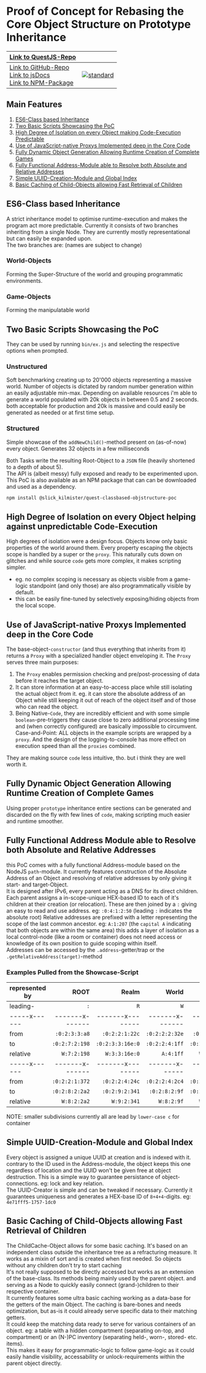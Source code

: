 # Proof of Concept for Rebasing the Core Object Structure on Prototype Inheritance

| [Link to QuestJS-Repo][Quest]                                                        |                          |
|--------------------------------------------------------------------------------------|--------------------------|
| [Link to GitHub-Repo][repo]<br>[Link to jsDocs][pages]<br>[Link to NPM-Package][NPM] | [![standard]][standardl] |

[Quest]:<https://github.com/ThePix/QuestJS>
[NPM]:<https://www.npmjs.com/package/@slick_kilmister/quest-classbased-objstructure-poc>
[standard]:<https://cdn.rawgit.com/standard/standard/master/badge.svg>
[standardl]:<https://github.com/standard/standard>
[pages]:<https://kiliankilmister.github.io/quest-classbased-objectstructure-poc/>
[repo]:<https://github.com/KilianKilmister/quest-classbased-objectstructure-poc>


## Main Features

1. [ES6-Class based Inheritance][1]
2. [Two Basic Scripts Showcasing the PoC][2]
3. [High Degree of Isolation on every Object making Code-Execution Predictable][3]
4. [Use of JavaScript-native Proxys Implemented deep in the Core Code][4]
5. [Fully Dynamic Object Generation Allowing Runtime Creation of Complete Games][5]
6. [Fully Functional Address-Module able to Resolve both Absolute and Relative Addresses][6]
7. [Simple UUID-Creation-Module and Global Index][7]
8. [Basic Caching of Child-Objects allowing Fast Retrieval of Children][8]

[1]:<#es6-class-based-inheritance>
[2]:<#two-basic-scripts-showcasing-the-poc>
[3]:<#High-Degree-of-Isolation-on-every-Object-helping-against-unpredictable-Code-Execution>
[4]:<#use-of-javascript-native-proxys-implemented-deep-in-the-core-code>
[5]:<#fully-dynamic-object-generation-allowing-runtime-creation-of-complete-games>
[6]:<#fully-functional-address-module-able-to-resolve-both-absolute-and-relative-addresses>
[7]:<#simple-uuid-creation-module-and-global-index>
[8]:<#basic-caching-of-child-objects-allowing-fast-retrieval-of-children>


## ES6-Class based Inheritance

A strict inheritance model to optimise runtime-execution and makes the program act
more predictable. Currently it consists of two branches inheriting from a single
Node. They are currently mostly representational but can easily be expanded
upon.  
The two branches are: (names are subject to change)


### World-Objects

Forming the Super-Structure of the world and grouping programmatic environments.


### Game-Objects


Forming the manipulatable world


## Two Basic Scripts Showcasing the PoC

They can be used by running `bin/ex.js` and selecting the respective options when
prompted.


### Unstructured

Soft benchmarking creating up to 20'000 objects representing a massive
world. Number of objects is dictated by random number generation within an
easily adjustable min-max. Depending on available resources i'm able to
generate a world populated with 20k objects in between 0.5 and 2 seconds.
both acceptable for production and 20k is massive and could easily be
generated as needed or at first time setup.


### Structured

Simple showcase of the `addNewChild()`-method present on (as-of-now) every
object. Generates 32 objects in a few milliseconds


Both Tasks write the resulting Root-Object to a `JSON` file (heavily shortened to
a depth of about 5).  
The API is (albeit messy) fully exposed and ready to be experimented upon. This
PoC is also available as an NPM package that can can be downloaded and used as
a dependency.

```sh
npm install @slick_kilmister/quest-classbased-objstructure-poc
```


## High Degree of Isolation on every Object helping against unpredictable Code-Execution

High degrees of isolation were a design focus. Objects know only basic
properties of the world around them. Every property escaping the objects scope
is handled by a super or the `proxy`. This naturally cuts down on glitches and
while source `code` gets more complex, it makes scripting simpler.

- eg. no complex scoping is necessary as objects visible from a game-logic
  standpoint (and only those) are also programmatically visible by default.
- this can be easily fine-tuned by selectively exposing/hiding objects from the
  local scope.


## Use of JavaScript-native Proxys Implemented deep in the Core Code

The base-object-`constructor` (and thus everything that inherits from it)
returns a `Proxy` with a specialized handler object enveloping it.
The `Proxy` serves three main purposes:

1. The `Proxy` enables permission checking and pre/post-processing of data before it reaches
   the target object.
2. It can store information at an easy-to-access place while still isolating the
   actual object from it. eg. it can store the absolute address of an Object
   while still keeping it out of reach of the object itself and of those who can
   read the object.
3. Being Native-`Code`, they are incredibly efficient and with some simple
   `boolean`-pre-triggers they cause close to zero additional processing time and
   (when correctly configured) are basically impossible to circumvent.  
   Case-and-Point: ALL objects in the example scripts are wrapped by a
   `proxy`.
   And the design of the logging-to-console has more effect on execution speed than all
   the `proxies` combined.

They are making source `code` less intuitive, tho. but i think they are well worth
it.


## Fully Dynamic Object Generation Allowing Runtime Creation of Complete Games

Using proper `prototype` inheritance entire sections can be generated and
discarded on the fly with few lines of `code`, making scripting much easier and
runtime smoother.


## Fully Functional Address Module able to Resolve both Absolute and Relative Addresses

this PoC comes with a fully functional Address-module based on the NodeJS
`path`-module. It currently features construction of the Absolute Address of an
Object and resolving of relative addresses by only giving it start- and
target-Object.  
It is designed after IPv6, every parent acting as a DNS for its direct children.
Each parent assigns a in-scope-unique HEX-based ID to each of it's children at their
creation (or relocation). These are then joined by a `:` giving an easy to read
and use address. eg: `:0:4:1:2:50` (leading `:` indicates the absolute root)
Relative addresses are prefixed with a letter representing the scope of the last
common ancestor. eg: `A:1:207` (the `capital A` indicating that both objects are
within the same area) this adds a layer of isolation as a local control-node
(like a room or container) does not need access or knowledge of its own
position to guide scoping within itself.  
Addresses can be accessed by the `.address`-getter/trap or
the `.getRelativeAddress(target)`-method


### Examples Pulled from the Showcase-Script

| represented by |            ROOT |            Realm |           World |           Area |           room |
|----------------|----------------:|-----------------:|----------------:|---------------:|---------------:|
| leading-       |             `:` |              `R` |             `W` |            `A` |            `r` |
| -----x------   | -------x------- | -------x-------- | -------x------- | -------x------ | -------x------ |
| from           |   `:0:2:3:3:a8` |   `:0:2:2:1:22c` |  `:0:2:2:2:32e` |  `:0:2:2:4:52` | `:0:2:7:1:1d0` |
| to             |  `:0:2:7:2:198` | `:0:2:3:3:16e:0` |  `:0:2:2:4:1ff` | `:0:2:9:1:362` | `:0:2:a:2:335` |
| relative       |     `W:7:2:198` |  ` W:3:3:16e:0 ` |       `A:4:1ff` |    `W:9:1:362` |    `W:a:2:335` |
| -----x------   | -------x------- | -------x-------- |  -------x------ | -------x------ | -------x------ |
| from           |  `:0:2:2:1:372` |   `:0:2:2:4:24c` |  `:0:2:2:4:2c4` | `:0:2:2:3:114` | `:0:2:2:3:1bb` |
| to             |  `:0:2:8:2:2a2` |   `:0:2:9:2:341` |   `:0:2:8:2:9f` | `:0:2:a:1:36f` |  `:0:2:8:2:fb` |
| relative       |     `W:8:2:2a2` |      `W:9:2:341` |      `W:8:2:9f` |    `W:a:1:36f` |     `W:8:2:fb` |

NOTE: smaller subdivisions currently all are lead by `lower-case c` for container


## Simple UUID-Creation-Module and Global Index

Every object is assigned a unique UUID at creation and is indexed with it.
contrary to the ID used in the Address-module, the object keeps this one
regardless of location and the UUID won't be given free at object destruction.
This is a simple way to guarantee persistance of object-connections. eg: lock
and key relation.  
The UUID-Creator is simple and can be tweaked if necessary. Currently it
guarantees uniqueness and generates a HEX-base ID of `8+4+4`-digits.
eg: `4e71fff5-1757-1dc0`


## Basic Caching of Child-Objects allowing Fast Retrieval of Children

The ChildCache-Object allows for some basic caching. It's based on an
independent class outside the inheritance tree as a refracturing measure.
It works as a mixin of sort and is created when first needed. So objects without
any children don't try to start caching  
It's not really supposed to be directly accessed but works as an extension of
the base-class. Its methods being mainly used by the parent object. and serving
as a Node to quickly easily connect (grand-)children to their respective
container.  
It currently features some ultra basic caching working as a data-base for the
getters of the main Object. The caching is bare-bones and needs optimization,
but as-is it could already serve specific data to their matching getters.  
It could keep the matching data ready to serve for various containers of an
object. eg: a table with a hidden compartment (separating on-top, and
compartment) or an (N-)PC inventory (separating held-, worn-, stored- etc. items).  
This makes it easy for programmatic-logic to follow game-logic as it could
easily handle visibility, accessability or unlock-requirements within the parent object directly.
